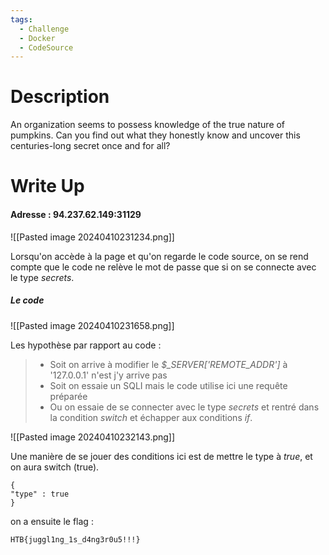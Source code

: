 ```yaml
---
tags:
  - Challenge
  - Docker
  - CodeSource
---
```


# Description

An organization seems to possess knowledge of the true nature of pumpkins. Can you find out what they honestly know and uncover this centuries-long secret once and for all?

# Write Up

#### Adresse : 94.237.62.149:31129

![[Pasted image 20240410231234.png]]

Lorsqu'on accède à la page et qu'on regarde le code source, on se rend compte que le code ne relève le mot de passe que si on se connecte avec le type *secrets*.

##### Le code
![[Pasted image 20240410231658.png]]

Les hypothèse par rapport au code : 
> - Soit on arrive à modifier le *$_SERVER['REMOTE_ADDR']* à '127.0.0.1' n'est j'y arrive pas
> - Soit on essaie un SQLI mais le code utilise ici une requête préparée
> - Ou on essaie de se connecter avec le type *secrets* et rentré dans la condition *switch* et échapper aux conditions *if*.

![[Pasted image 20240410232143.png]]

Une manière de se jouer des conditions ici est de mettre le type à *true*, et on aura switch (true).

```
{
"type" : true
}
```

on a ensuite le flag :
```flag
HTB{juggl1ng_1s_d4ng3r0u5!!!}
```

